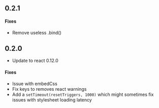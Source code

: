 ## 0.2.1

#### Fixes

* Remove useless .bind()

## 0.2.0

* Update to react 0.12.0

#### Fixes

* Issue with embedCss
* Fix keys to removes react warnings
* Add a `setTimeout(resetTriggers, 1000)` which might sometimes fix issues with stylesheet loading latency

